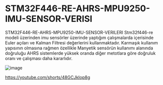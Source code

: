 # STM32F446-RE-AHRS-MPU9250-IMU-SENSOR-VERISI
STM32F446-RE-AHRS-MPU9250-IMU-SENSOR-VERILERI Stm32f446-re modeli üzerinden imu sensörler üzerinde yaptığım çalışmalarda içerisinde Euler açıları ve Kalman Filtresi değerlerini kullanmaktadır. Karmaşık kullanım yapısının olmasına rağmen özellikle Manyetik sensörün kullanımı alanında doğruluğu AHRS sistemlerde yüksek oranda diğer metotlara göre doğruluk oranı ve çalışması daha kararlıdır.



![image](https://github.com/karanizeybek/STM32F446-RE-AHRS-MPU9250-IMU-SENSOR-VERISI/assets/76970557/8fbf6d7a-2645-4c4f-aa93-a06f10c9ee8f)



https://youtube.com/shorts/48GCJkIop8g
